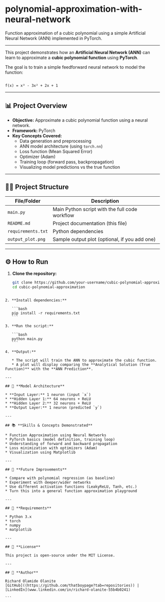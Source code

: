 # polynomial-approximation-with-neural-network
Function approximation of a cubic polynomial using a simple Artificial Neural Network (ANN) implemented in PyTorch.

---

This project demonstrates how an **Artificial Neural Network (ANN)** can learn to approximate a **cubic polynomial function** using **PyTorch**.

The goal is to train a simple feedforward neural network to model the function:
```

f(x) = x³ - 3x² + 2x + 1

````

---

## 📊 **Project Overview**

- **Objective:** Approximate a cubic polynomial function using a neural network.
- **Framework:** PyTorch
- **Key Concepts Covered:**
  - Data generation and preprocessing
  - ANN model architecture (using `torch.nn`)
  - Loss function (Mean Squared Error)
  - Optimizer (Adam)
  - Training loop (forward pass, backpropagation)
  - Visualizing model predictions vs the true function

---

## 🧑‍💻 **Project Structure**
| File/Folder           | Description                                     |
|-----------------------|-------------------------------------------------|
| `main.py`              | Main Python script with the full code workflow |
| `README.md`            | Project documentation (this file)              |
| `requirements.txt`     | Python dependencies                            |
| `output_plot.png`      | Sample output plot (optional, if you add one)  |

---

## ⚙️ **How to Run**

1. **Clone the repository:**
   ```bash
   git clone https://github.com/your-username/cubic-polynomial-approximation.git
   cd cubic-polynomial-approximation
````

2. **Install dependencies:**

   ```bash
   pip install -r requirements.txt
   ```

3. **Run the script:**

   ```bash
   python main.py
   ```

4. **Output:**

   * The script will train the ANN to approximate the cubic function.
   * A plot will display comparing the **Analytical Solution (True Function)** with the **ANN Prediction**.

---

## 🧠 **Model Architecture**

* **Input Layer:** 1 neuron (input `x`)
* **Hidden Layer 1:** 64 neurons + ReLU
* **Hidden Layer 2:** 32 neurons + ReLU
* **Output Layer:** 1 neuron (predicted `y`)

---

## 📚 **Skills & Concepts Demonstrated**

* Function Approximation using Neural Networks
* PyTorch basics (model definition, training loop)
* Understanding of forward and backward propagation
* Loss minimization with optimizers (Adam)
* Visualization using Matplotlib

---

## 🔮 **Future Improvements**

* Compare with polynomial regression (as baseline)
* Experiment with deeper/wider networks
* Use different activation functions (LeakyReLU, Tanh, etc.)
* Turn this into a general function approximation playground

---

## 📎 **Requirements**

* Python 3.x
* torch
* numpy
* matplotlib

---

## 🚀 **License**

This project is open-source under the MIT License.

---

## 🙌 **Author**

Richard Olamide Olanite
[GitHub]((https://github.com/thatboypage?tab=repositories)) | [LinkedIn](www.linkedin.com/in/richard-olanite-55b4b0241)

```
